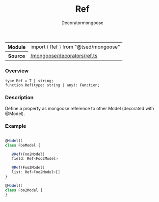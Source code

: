 
<header class="symbol-info-header"><h1 id="ref">Ref</h1><label class="symbol-info-type-label decorator">Decorator</label><label class="api-type-label mongoose" title="mongoose">mongoose</label></header>
<!-- summary -->
<section class="symbol-info"><table class="is-full-width"><tbody><tr><th>Module</th><td><div class="lang-typescript"><span class="token keyword">import</span> { Ref }&nbsp;<span class="token keyword">from</span>&nbsp;<span class="token string">"@tsed/mongoose"</span></div></td></tr><tr><th>Source</th><td><a href="https://github.com/Romakita/ts-express-decorators/blob/v4.17.7/src//mongoose/decorators/ref.ts#L0-L0">/mongoose/decorators/ref.ts</a></td></tr></tbody></table></section>
<!-- overview -->


### Overview


<pre><code class="typescript-lang ">type Ref<T> = T | <span class="token keyword">string</span><span class="token punctuation">;</span>
function <span class="token function">Ref</span><span class="token punctuation">(</span>type<span class="token punctuation">:</span> <span class="token keyword">string</span> | <span class="token keyword">any</span><span class="token punctuation">)</span><span class="token punctuation">:</span> Function<span class="token punctuation">;</span></code></pre>


<!-- Parameters -->

<!-- Description -->


### Description

Define a property as mongoose reference to other Model (decorated with @Model).

### Example

```typescript

@Model()
class FooModel {

   @Ref(Foo2Model)
   field: Ref<Foo2Model>

   @Ref(Foo2Model)
   list: Ref<Foo2Model>[]
}

@Model()
class Foo2Model {
}
```

<!-- Members -->

